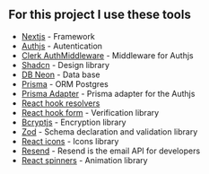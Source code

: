 ## For this project I use these tools

-   [Nextjs](https://nextjs.org/) - Framework
-   [Authjs](https://authjs.dev/) - Autentication
-   [Clerk AuthMiddleware](https://clerk.com/docs/references/nextjs/auth-middleware#usage) - Middleware for Authjs
-   [Shadcn](https://ui.shadcn.com/) - Design library
-   [DB Neon](https://neon.tech/docs/introduction) - Data base
-   [Prisma](https://www.prisma.io/) - ORM Postgres
-   [Prisma Adapter](https://authjs.dev/getting-started/adapters/prisma) - Prisma adapter for the Authjs
-   [React hook resolvers](https://github.com/react-hook-form/resolvers)
-   [React hook form](https://react-hook-form.com/get-started) - Verification library
-   [Bcryptjs](https://www.npmjs.com/package/bcryptjs) - Encryption library
-   [Zod](https://zod.dev/) - Schema declaration and validation library
-   [React icons](https://react-icons.github.io/react-icons/) - Icons library
-   [Resend](https://resend.com/) - Resend is the email API for developers
-   [React spinners](https://www.davidhu.io/react-spinners/) - Animation library
